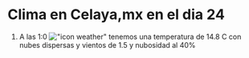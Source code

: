 # Clima en Celaya,mx en el dia 24

1. A las 1:0 !["icon weather"](http://openweathermap.org/img/w/03n.png) tenemos una temperatura de 14.8 C con nubes dispersas y  vientos de 1.5 y nubosidad al 40%

